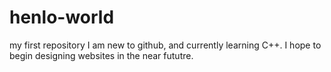 # henlo-world
my first repository 
I am new to github, and currently learning C++. I hope to begin designing websites in the near fututre.
